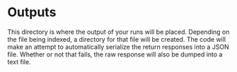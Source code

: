 # Outputs

This directory is where the output of your runs will be placed. Depending on the file being indexed, a directory for that file will be created. The code will make an attempt to automatically serialize the return responses into a JSON file. Whether or not that fails, the raw response will also be dumped into a text file. 
